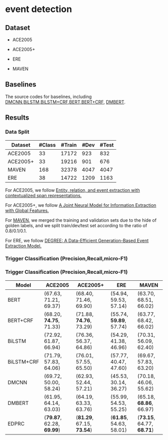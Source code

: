 # event detection

## Dataset

- ACE2005

- ACE2005+

- ERE

- MAVEN

## Baselines

The source codes for baselines, including [DMCNN](DMCNN),[BiLSTM,BiLSTM+CRF](BiLSTM),[BERT,BERT+CRF](BERT), [DMBERT](DMBERT).

## Results

### Data Split


| Dataset    | #Class | #Train | #Dev | #Test |
| ----------- | ----------- | ----------- | ----------- | ----------- |
| ACE2005      | 33   | 17172   | 923      | 832 |
| ACE2005+   | 33    |  19216    | 901 | 676    |
| MAVEN   | 168     | 32378       |  4047| 4047     |
| ERE  | 38     | 14722       |  1209| 1163    |

For ACE2005, we follow [Entity, relation, and event extraction with contextualized span representations.](https://arxiv.org/abs/1909.03546)

For ACE2005+, we follow [A Joint Neural Model for Information Extraction with Global Features.](https://aclanthology.org/2020.acl-main.713/)

For [MAVEN](https://github.com/THU-KEG/MAVEN-dataset/blob/main/DataFormat.md), we merged the training and validation sets due to the hide of golden labels, and we split train/dev/test set according to the ratio of 0.8/0.1/0.1.

For ERE, we follow [DEGREE: A Data-Efficient Generation-Based Event Extraction Model.](https://arxiv.org/abs/2108.12724)


### Trigger Classification (Precision,Recall,micro-F1)


### Trigger Classification (Precision,Recall,micro-F1)


| Model      | ACE2005     | ACE2005+    | ERE         | MAVEN       |
| -----------| ----------- | ----------- | ----------- | ----------- |
| BERT       | (67.63, 71.21, 69.37)  |  (68.40, 71.46, 69.90)  | (54.94, 59.53, 57.14)  | (63.70, 68.51, 66.02) |
| BERT+CRF   | (68.20, **74.75**, 71.33)  |  (71.88, **74.76**, 73.29)  | (55.74, **59.89**, 57.74)  | (63.77, 68.42, 66.02) |
| BiLSTM     | (72.92, 61.87, 66.94)  |  (76.36, 56.37, 64.86)  | (54.29, 41.38, 46.96)  | (70.31, 56.09, 62.40) |
| BiLSTM+CRF | (71.79, 57.83, 64.06)  |  (76.01, 57.55, 65.50)  | (57.77, 40.47, 47.60)  | (69.67, 57.83, 63.20) |
| DMCNN      | (69.72, 50.00, 58.24)  |  (62.93, 52.44, 57.21)  | (45.53, 30.14, 36.27)  | (70.18, 46.06, 55.62) |
| DMBERT     | (61.95, 64.14, 63.03)  |  (64.19, 63.33, 63.76)  | (55.99, 54.53, 55.25)  | (65.18, **68.86**, 66.97) |
| EDPRC      | (**79.87**, 62.28, **69.99**)  |  (**81.29**, 67.15, **73.54**)  | (**61.85**, 54.63, 58.01)  | (**73.15**, 64.77, **68.71**) | 
